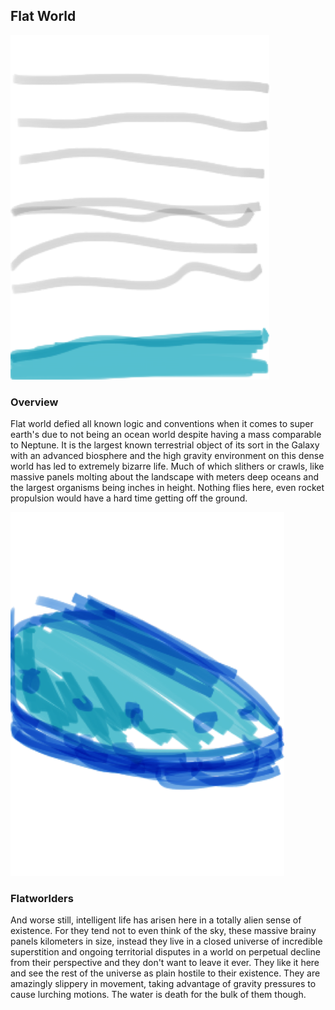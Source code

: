 ## Flat World

![Flat World](/Stellar_Abyss_Setting_Bible/Photo_Directory/Flat_World.png "Flat World")

### Overview

Flat world defied all known logic and conventions when it comes to super earth's due to not being an ocean world despite having a mass comparable to Neptune.  It is the largest known terrestrial object of its sort in the Galaxy with an advanced biosphere and the high gravity environment on this dense world has led to extremely bizarre life.  Much of which slithers or crawls, like massive panels molting about the landscape with meters deep oceans and the largest organisms being inches in height.  Nothing flies here, even rocket propulsion would have a hard time getting off the ground.  

![Flat Critter](/Stellar_Abyss_Setting_Bible/Photo_Directory/FlatWorlder.png "Flat Critter")

### Flatworlders

And worse still, intelligent life has arisen here in a totally alien sense of existence.  For they tend not to even think of the sky, these massive brainy panels kilometers in size, instead they live in a closed universe of incredible superstition and ongoing territorial disputes in a world on perpetual decline from their perspective and they don't want to leave it ever.  They like it here and see the rest of the universe as plain hostile to their existence.  They are amazingly slippery in movement, taking advantage of gravity pressures to cause lurching motions.  The water is death for the bulk of them though.
